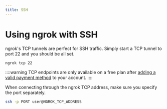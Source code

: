 ```yaml
---
title: SSH
---
```


# Using ngrok with SSH

ngrok's TCP tunnels are perfect for SSH traffic. Simply start a TCP tunnel to port 22 and you should be all set.

```sh
ngrok tcp 22
```

::::warning
TCP endpoints are only available on a free plan after [adding a valid payment method](https://dashboard.ngrok.com/settings#id-verification) to your account.
::::

When connecting through the ngrok TCP address, make sure you specify the port separately.

```sh
ssh -p PORT user@NGROK_TCP_ADDRESS
```
